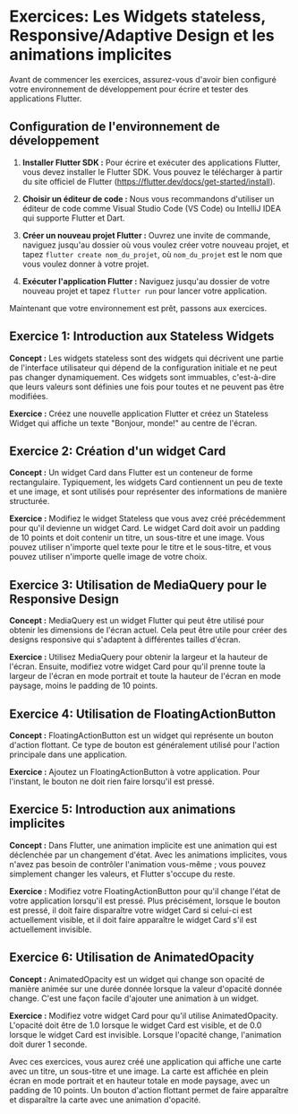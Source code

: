 # Exercices: Les Widgets stateless, Responsive/Adaptive Design et les animations implicites

Avant de commencer les exercices, assurez-vous d'avoir bien configuré votre environnement de développement pour écrire et tester des applications Flutter.

## Configuration de l'environnement de développement

1. **Installer Flutter SDK :** Pour écrire et exécuter des applications Flutter, vous devez installer le Flutter SDK. Vous pouvez le télécharger à partir du site officiel de Flutter (https://flutter.dev/docs/get-started/install).

2. **Choisir un éditeur de code :** Nous vous recommandons d'utiliser un éditeur de code comme Visual Studio Code (VS Code) ou IntelliJ IDEA qui supporte Flutter et Dart.

3. **Créer un nouveau projet Flutter :** Ouvrez une invite de commande, naviguez jusqu'au dossier où vous voulez créer votre nouveau projet, et tapez `flutter create nom_du_projet`, où `nom_du_projet` est le nom que vous voulez donner à votre projet.

4. **Exécuter l'application Flutter :** Naviguez jusqu'au dossier de votre nouveau projet et tapez `flutter run` pour lancer votre application.

Maintenant que votre environnement est prêt, passons aux exercices.

## Exercice 1: Introduction aux Stateless Widgets

**Concept :** Les widgets stateless sont des widgets qui décrivent une partie de l'interface utilisateur qui dépend de la configuration initiale et ne peut pas changer dynamiquement. Ces widgets sont immuables, c'est-à-dire que leurs valeurs sont définies une fois pour toutes et ne peuvent pas être modifiées.

**Exercice :** Créez une nouvelle application Flutter et créez un Stateless Widget qui affiche un texte "Bonjour, monde!" au centre de l'écran. 

## Exercice 2: Création d'un widget Card

**Concept :** Un widget Card dans Flutter est un conteneur de forme rectangulaire. Typiquement, les widgets Card contiennent un peu de texte et une image, et sont utilisés pour représenter des informations de manière structurée.

**Exercice :** Modifiez le widget Stateless que vous avez créé précédemment pour qu'il devienne un widget Card. Le widget Card doit avoir un padding de 10 points et doit contenir un titre, un sous-titre et une image. Vous pouvez utiliser n'importe quel texte pour le titre et le sous-titre, et vous pouvez utiliser n'importe quelle image de votre choix.

## Exercice 3: Utilisation de MediaQuery pour le Responsive Design

**Concept :** MediaQuery est un widget Flutter qui peut être utilisé pour obtenir les dimensions de l'écran actuel. Cela peut être utile pour créer des designs responsive qui s'adaptent à différentes tailles d'écran.

**Exercice :** Utilisez MediaQuery pour obtenir la largeur et la hauteur de l'écran. Ensuite, modifiez votre widget Card pour qu'il prenne toute la largeur de l'écran en mode portrait et toute la hauteur de l'écran en mode paysage, moins le padding de 10 points.

## Exercice 4: Utilisation de FloatingActionButton

**Concept :** FloatingActionButton est un widget qui représente un bouton d'action flottant. Ce type de bouton est généralement utilisé pour l'action principale dans une application.

**Exercice :** Ajoutez un FloatingActionButton à votre application. Pour l'instant, le bouton ne doit rien faire lorsqu'il est pressé.

## Exercice 5: Introduction aux animations implicites

**Concept :** Dans Flutter, une animation implicite est une animation qui est déclenchée par un changement d'état. Avec les animations implicites, vous n'avez pas besoin de contrôler l'animation vous-même ; vous pouvez simplement changer les valeurs, et Flutter s'occupe du reste.

**Exercice :** Modifiez votre FloatingActionButton pour qu'il change l'état de votre application lorsqu'il est pressé. Plus précisément, lorsque le bouton est pressé, il doit faire disparaître votre widget Card si celui-ci est actuellement visible, et il doit faire apparaître le widget Card s'il est actuellement invisible.

## Exercice 6: Utilisation de AnimatedOpacity

**Concept :** AnimatedOpacity est un widget qui change son opacité de manière animée sur une durée donnée lorsque la valeur d'opacité donnée change. C'est une façon facile d'ajouter une animation à un widget.

**Exercice :** Modifiez votre widget Card pour qu'il utilise AnimatedOpacity. L'opacité doit être de 1.0 lorsque le widget Card est visible, et de 0.0 lorsque le widget Card est invisible. Lorsque l'opacité change, l'animation doit durer 1 seconde.

Avec ces exercices, vous aurez créé une application qui affiche une carte avec un titre, un sous-titre et une image. La carte est affichée en plein écran en mode portrait et en hauteur totale en mode paysage, avec un padding de 10 points. Un bouton d'action flottant permet de faire apparaître et disparaître la carte avec une animation d'opacité.
